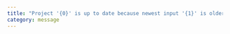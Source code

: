```yaml
---
title: "Project '{0}' is up to date because newest input '{1}' is older than output '{2}'"
category: message
---
```

